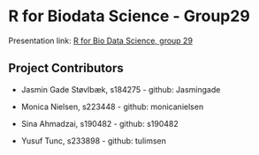 # R for Biodata Science - Group29

Presentation link: [R for Bio Data Science, group 29](https://raw.githack.com/rforbiodatascience23/group_29/main/doc/presentation.html)

## Project Contributors

-   Jasmin Gade Støvlbæk, s184275 - github: Jasmingade

-   Monica Nielsen, s223448 - github: monicanielsen

-   Sina Ahmadzai, s190482 - github: s190482 

-   Yusuf Tunc, s233898 - github: tulimsen
